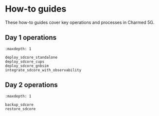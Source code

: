 # How-to guides

These how-to guides cover key operations and processes in Charmed 5G.

## Day 1 operations

```{toctree}
:maxdepth: 1

deploy_sdcore_standalone
deploy_sdcore_cups
deploy_sdcore_gnbsim
integrate_sdcore_with_observability
```

## Day 2 operations

```{toctree}
:maxdepth: 1

backup_sdcore
restore_sdcore
```
